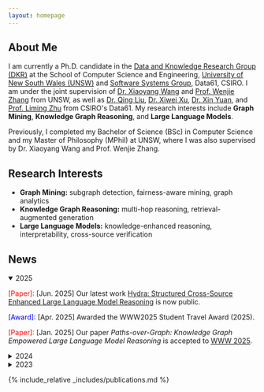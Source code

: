 ```yaml
---
layout: homepage
---
```


## About Me

I am currently a Ph.D. candidate in the [Data and Knowledge Research Group (DKR)](https://unswdb.github.io/) at the School of Computer Science and Engineering, [University of New South Wales (UNSW)](https://www.unsw.edu.au/) and [Software Systems Group](https://research.csiro.au/ss/), Data61, CSIRO. I am under the joint supervision of [Dr. Xiaoyang Wang](https://www.unsw.edu.au/staff/xiaoyang-wang) and [Prof. Wenjie Zhang](https://cgi.cse.unsw.edu.au/~zhangw/) from UNSW, as well as [Dr. Qing Liu](https://people.csiro.au/L/Q/Q-Liu), [Dr. Xiwei Xu](https://people.csiro.au/X/S/Xiwei-Xu), [Dr. Xin Yuan](https://people.csiro.au/y/x/xin-yuan), and [Prof. Liming Zhu](https://people.csiro.au/Z/L/Liming-Zhu) from CSIRO's Data61. My research interests include **Graph Mining**, **Knowledge Graph Reasoning**, and **Large Language Models**.

Previously, I completed my Bachelor of Science (BSc) in Computer Science and my Master of Philosophy (MPhil) at UNSW, where I was also supervised by Dr. Xiaoyang Wang and Prof. Wenjie Zhang.

## Research Interests

- **Graph Mining:** subgraph detection, fairness-aware mining, graph analytics
- **Knowledge Graph Reasoning:** multi-hop reasoning, retrieval-augmented generation
- **Large Language Models:** knowledge-enhanced reasoning, interpretability, cross-source verification

## News

<details open>
<summary>2025</summary>

<span style="color:red">[Paper]:</span>  [Jun. 2025] Our latest work [Hydra: Structured Cross-Source Enhanced Large Language Model Reasoning](https://www.arxiv.org/abs/2505.17464) is now public.

<span style="color:blue">[Award]:</span>  [Apr. 2025] Awarded the WWW2025 Student Travel Award (2025).

<span style="color:red">[Paper]:</span>  [Jan. 2025] Our paper *Paths-over-Graph: Knowledge Graph Empowered Large Language Model Reasoning* is accepted to [WWW 2025](https://www2025.thewebconf.org/).

</details>

<details>
<summary>2024</summary>
  
<span style="color:blue">[Progress]:</span>  [May. 2024] I have obtained my MPhil degree and started my PhD journey!

<span style="color:blue">[Progress]:</span>  [Apr. 2024] I have passed my MPhil Thesis Defence!

<span style="color:blue">[Award]:</span>  [Jan. 2024] Awarded the CSIRO’s Data61-UNSW Joint PhD Full Scholarship.

</details>

<details>
<summary>2023</summary>

<span style="color:red">[Paper]:</span>  [Nov. 2023] Our paper *Higher-order peak decomposition* is accepted to [CIKM 2023](https://uobevents.eventsair.com/cikm2023/).

<span style="color:blue">[Award]:</span>  [Nov. 2023] Awarded the CIRES-ADC Travel Grant.

<span style="color:red">[Paper]:</span>  [Jun. 2023] Our paper *Maximum Fairness‑Aware (k,r)‑Core Identification in Large Graphs* is accepted to [ADC 2023](https://adc2023.github.io/).

</details>

{% include_relative _includes/publications.md %}


